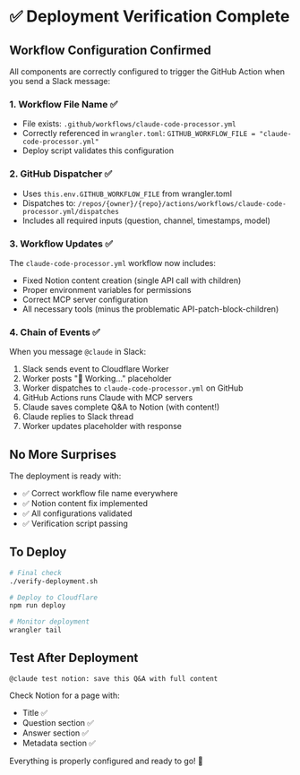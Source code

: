 # ✅ Deployment Verification Complete

## Workflow Configuration Confirmed

All components are correctly configured to trigger the GitHub Action when you send a Slack message:

### 1. **Workflow File Name** ✅
- File exists: `.github/workflows/claude-code-processor.yml`
- Correctly referenced in `wrangler.toml`: `GITHUB_WORKFLOW_FILE = "claude-code-processor.yml"`
- Deploy script validates this configuration

### 2. **GitHub Dispatcher** ✅
- Uses `this.env.GITHUB_WORKFLOW_FILE` from wrangler.toml
- Dispatches to: `/repos/{owner}/{repo}/actions/workflows/claude-code-processor.yml/dispatches`
- Includes all required inputs (question, channel, timestamps, model)

### 3. **Workflow Updates** ✅
The `claude-code-processor.yml` workflow now includes:
- Fixed Notion content creation (single API call with children)
- Proper environment variables for permissions
- Correct MCP server configuration
- All necessary tools (minus the problematic API-patch-block-children)

### 4. **Chain of Events** ✅
When you message `@claude` in Slack:
1. Slack sends event to Cloudflare Worker
2. Worker posts "🤔 Working..." placeholder
3. Worker dispatches to `claude-code-processor.yml` on GitHub
4. GitHub Actions runs Claude with MCP servers
5. Claude saves complete Q&A to Notion (with content!)
6. Claude replies to Slack thread
7. Worker updates placeholder with response

## No More Surprises

The deployment is ready with:
- ✅ Correct workflow file name everywhere
- ✅ Notion content fix implemented
- ✅ All configurations validated
- ✅ Verification script passing

## To Deploy

```bash
# Final check
./verify-deployment.sh

# Deploy to Cloudflare
npm run deploy

# Monitor deployment
wrangler tail
```

## Test After Deployment

```
@claude test notion: save this Q&A with full content
```

Check Notion for a page with:
- Title ✅
- Question section ✅
- Answer section ✅
- Metadata section ✅

Everything is properly configured and ready to go! 🚀